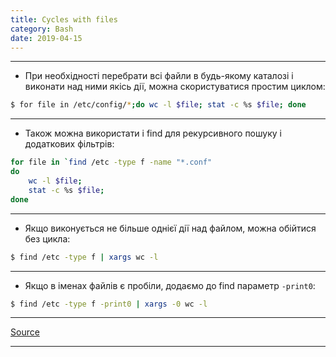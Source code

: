 ```yaml
---
title: Cycles with files
category: Bash
date: 2019-04-15
---
```


-----

* При необхідності перебрати всі файли в будь-якому каталозі і виконати над ними якісь дії, можна скористуватися простим циклом:
```bash
$ for file in /etc/config/*;do wc -l $file; stat -c %s $file; done
```

-----

* Також можна використати і find для рекурсивного пошуку і додаткових фільтрів:
```bash
for file in `find /etc -type f -name "*.conf"
do
	wc -l $file;
	stat -c %s $file;
done
```

-----

* Якщо виконується не більше однієї дії над файлом, можна обійтися без цикла:
```bash
$ find /etc -type f | xargs wc -l
```

-----

* Якщо в іменах файлів є пробіли, додаємо до find параметр `-print0`:
```bash
$ find /etc -type f -print0 | xargs -0 wc -l
```

-----

[Source](http://tt.erinome.net/2013/03/468)

-----
